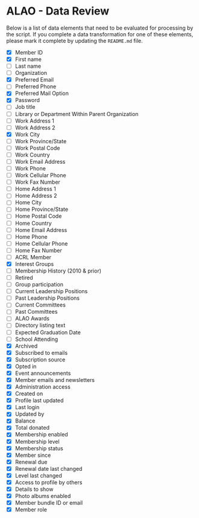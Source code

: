 ALAO - Data Review
==================

Below is a list of data elements that need to be evaluated for processing by the script. If you complete a data transformation for one of these elements, please mark it complete by updating the `README.md` file.

- [x] Member ID
- [x] First name
- [ ] Last name
- [ ] Organization
- [x] Preferred Email
- [ ] Preferred Phone
- [x] Preferred Mail Option
- [x] Password
- [ ] Job title
- [ ] Library or Department Within Parent Organization
- [ ] Work Address 1
- [ ] Work Address 2
- [x] Work City
- [ ] Work Province/State
- [ ] Work Postal Code
- [ ] Work Country
- [ ] Work Email Address
- [ ] Work Phone
- [ ] Work Cellular Phone
- [ ] Work Fax Number
- [ ] Home Address 1
- [ ] Home Address 2
- [ ] Home City
- [ ] Home Province/State
- [ ] Home Postal Code
- [ ] Home Country
- [ ] Home Email Address
- [ ] Home Phone
- [ ] Home Cellular Phone
- [ ] Home Fax Number
- [ ] ACRL Member
- [x] Interest Groups
- [ ] Membership History (2010 & prior)
- [ ] Retired
- [ ] Group participation
- [ ] Current Leadership Positions
- [ ] Past Leadership Positions
- [ ] Current Committees
- [ ] Past Committees
- [ ] ALAO Awards
- [ ] Directory listing text
- [ ] Expected Graduation Date
- [ ] School Attending
- [x] Archived
- [x] Subscribed to emails
- [x] Subscription source
- [x] Opted in
- [x] Event announcements
- [x] Member emails and newsletters
- [x] Administration access
- [x] Created on
- [x] Profile last updated
- [x] Last login
- [x] Updated by
- [x] Balance
- [x] Total donated
- [x] Membership enabled
- [x] Membership level
- [x] Membership status
- [x] Member since
- [x] Renewal due
- [x] Renewal date last changed
- [x] Level last changed
- [x] Access to profile by others
- [x] Details to show
- [x] Photo albums enabled
- [x] Member bundle ID or email
- [x] Member role